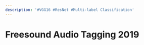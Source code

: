 ```yaml
---
description: '#VGG16 #ResNet #Multi-label Classification'
---
```


# Freesound Audio Tagging 2019

<figure><img src="../../../.gitbook/assets/Freesound Audio Tagging 2019_페이지_01.jpg" alt=""><figcaption></figcaption></figure>

<figure><img src="../../../.gitbook/assets/Freesound Audio Tagging 2019_페이지_02.jpg" alt=""><figcaption></figcaption></figure>

<figure><img src="../../../.gitbook/assets/Freesound Audio Tagging 2019_페이지_03.jpg" alt=""><figcaption></figcaption></figure>

<figure><img src="../../../.gitbook/assets/Freesound Audio Tagging 2019_페이지_04.jpg" alt=""><figcaption></figcaption></figure>

<figure><img src="../../../.gitbook/assets/Freesound Audio Tagging 2019_페이지_05.jpg" alt=""><figcaption></figcaption></figure>

<figure><img src="../../../.gitbook/assets/Freesound Audio Tagging 2019_페이지_06.jpg" alt=""><figcaption></figcaption></figure>

<figure><img src="../../../.gitbook/assets/Freesound Audio Tagging 2019_페이지_07.jpg" alt=""><figcaption></figcaption></figure>

<figure><img src="../../../.gitbook/assets/Freesound Audio Tagging 2019_페이지_08.jpg" alt=""><figcaption></figcaption></figure>

<figure><img src="../../../.gitbook/assets/Freesound Audio Tagging 2019_페이지_09.jpg" alt=""><figcaption></figcaption></figure>

<figure><img src="../../../.gitbook/assets/Freesound Audio Tagging 2019_페이지_10.jpg" alt=""><figcaption></figcaption></figure>

<figure><img src="../../../.gitbook/assets/Freesound Audio Tagging 2019_페이지_11.jpg" alt=""><figcaption></figcaption></figure>

<figure><img src="../../../.gitbook/assets/Freesound Audio Tagging 2019_페이지_12.jpg" alt=""><figcaption></figcaption></figure>

<figure><img src="../../../.gitbook/assets/Freesound Audio Tagging 2019_페이지_13.jpg" alt=""><figcaption></figcaption></figure>

<figure><img src="../../../.gitbook/assets/Freesound Audio Tagging 2019_페이지_14.jpg" alt=""><figcaption></figcaption></figure>

<figure><img src="../../../.gitbook/assets/Freesound Audio Tagging 2019_페이지_15.jpg" alt=""><figcaption></figcaption></figure>

<figure><img src="../../../.gitbook/assets/Freesound Audio Tagging 2019_페이지_16.jpg" alt=""><figcaption></figcaption></figure>

<figure><img src="../../../.gitbook/assets/Freesound Audio Tagging 2019_페이지_17.jpg" alt=""><figcaption></figcaption></figure>

<figure><img src="../../../.gitbook/assets/Freesound Audio Tagging 2019_페이지_18.jpg" alt=""><figcaption></figcaption></figure>

<figure><img src="../../../.gitbook/assets/Freesound Audio Tagging 2019_페이지_19.jpg" alt=""><figcaption></figcaption></figure>

<figure><img src="../../../.gitbook/assets/Freesound Audio Tagging 2019_페이지_20.jpg" alt=""><figcaption></figcaption></figure>

<figure><img src="../../../.gitbook/assets/Freesound Audio Tagging 2019_페이지_21.jpg" alt=""><figcaption></figcaption></figure>

<figure><img src="../../../.gitbook/assets/Freesound Audio Tagging 2019_페이지_22.jpg" alt=""><figcaption></figcaption></figure>

<figure><img src="../../../.gitbook/assets/Freesound Audio Tagging 2019_페이지_23.jpg" alt=""><figcaption></figcaption></figure>

<figure><img src="../../../.gitbook/assets/Freesound Audio Tagging 2019_페이지_24.jpg" alt=""><figcaption></figcaption></figure>

<figure><img src="../../../.gitbook/assets/Freesound Audio Tagging 2019_페이지_25.jpg" alt=""><figcaption></figcaption></figure>

<figure><img src="../../../.gitbook/assets/Freesound Audio Tagging 2019_페이지_26.jpg" alt=""><figcaption></figcaption></figure>
